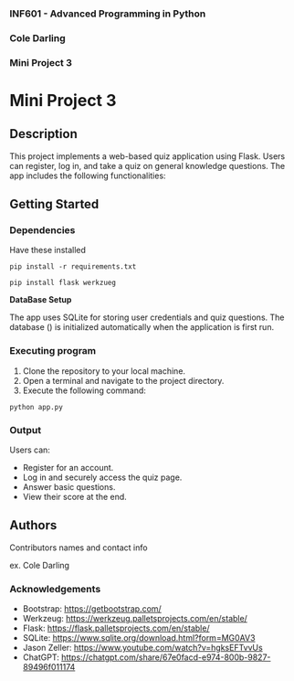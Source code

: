 ### INF601 - Advanced Programming in Python
### Cole Darling
### Mini Project 3


# Mini Project 3

## Description

This project implements a web-based quiz application using Flask. Users can register, log in, and take a quiz on general knowledge questions. The app includes the following functionalities:

## Getting Started

### Dependencies

Have these installed 
```
pip install -r requirements.txt

pip install flask werkzueg
```
**DataBase Setup**

The app uses SQLite for storing user credentials and quiz questions. The database () is initialized automatically when the application is first run.


### Executing program

1. Clone the repository to your local machine.
2. Open a terminal and navigate to the project directory.
3. Execute the following command:
```
python app.py
```


### Output

Users can:

* Register for an account.
* Log in and securely access the quiz page.
* Answer basic questions.
* View their score at the end.


## Authors

Contributors names and contact info

ex. Cole Darling

### Acknowledgements

* Bootstrap: https://getbootstrap.com/
* Werkzeug: https://werkzeug.palletsprojects.com/en/stable/
* Flask: https://flask.palletsprojects.com/en/stable/
* SQLite: https://www.sqlite.org/download.html?form=MG0AV3
* Jason Zeller: https://www.youtube.com/watch?v=hgksEFTvvUs
* ChatGPT: https://chatgpt.com/share/67e0facd-e974-800b-9827-89496f011174